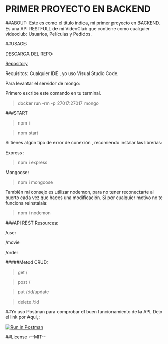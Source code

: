 # PRIMER PROYECTO EN BACKEND


##ABOUT:
Este es como el titulo indica, mi primer proyecto en BACKEND.
Es una API RESTFULL de mi VideoClub que contiene como cualquier videoclub:
Usuarios, Películas y Pedidos.


##USAGE:

DESCARGA DEL REPO:

[Repository](https://github.com/T-zemmari/Backend-Gestion-De-Usuarios-Peliculas-Y-pedidos)

Requisitos:
Cualquier IDE , yo uso Visual Studio Code.


Para levantar el servidor de mongo:

Primero escribe este comando en tu terminal.
>docker run -rm -p 27017:27017 mongo

###START
> npm i

>npm start


Si tienes algún tipo de error de conexión , recomiendo instalar las librerías:

Express :

> npm i express

Mongoose:

>npm i mongoose

También mi consejo es utilizar nodemon, para no tener reconectarte al  puerto  cada vez que haces una modificación.
Si por cualquier motivo no te funciona reinstalala:

> npm i nodemon

###API REST
Resources:

/user

/movie

/order

#####Metod CRUD:



>get   /

>post  /

>put  /:id/update

>delete  /:id

##Yo uso Postman para comprobar el buen funcionamiento de la API,
Dejo el link por Aqui, : 

[![Run in Postman](https://run.pstmn.io/button.svg)](https://app.getpostman.com/run-collection/4a1748774181674f4183)

##License :--MIT--

